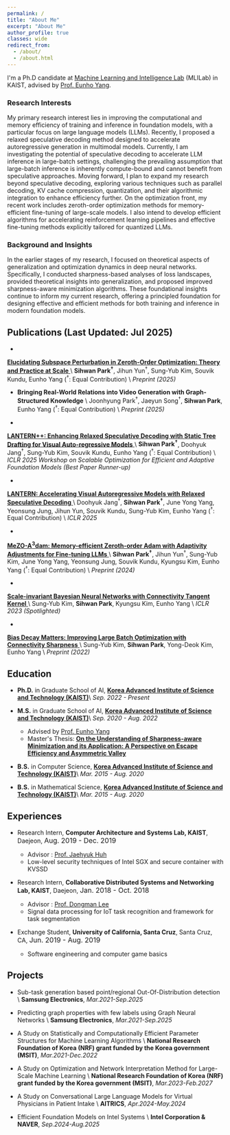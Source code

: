 ```yaml
---
permalink: /
title: "About Me"
excerpt: "About Me"
author_profile: true
classes: wide
redirect_from:
  - /about/
  - /about.html
---
```


I'm a Ph.D candidate at [Machine Learning and Intelligence Lab](https://mli.kaist.ac.kr/) (MLILab) in KAIST, advised by [Prof. Eunho Yang](https://scholar.google.com/citations?user=UWO1mloAAAAJ).

### Research Interests
My primary research interest lies in improving the computational and memory efficiency of training and inference in foundation models, with a particular focus on large language models (LLMs). Recently, I proposed a relaxed speculative decoding method designed to accelerate autoregressive generation in multimodal models. Currently, I am investigating the potential of speculative decoding to accelerate LLM inference in large-batch settings, challenging the prevailing assumption that large-batch inference is inherently compute-bound and cannot benefit from speculative approaches. Moving forward, I plan to expand my research beyond speculative decoding, exploring various techniques such as parallel decoding, KV cache compression, quantization, and their algorithmic integration to enhance efficiency further. On the optimization front, my recent work includes zeroth-order optimization methods for memory-efficient fine-tuning of large-scale models. I also intend to develop efficient algorithms for accelerating reinforcement learning pipelines and effective fine-tuning methods explicitly tailored for quantized LLMs. 

### Background and Insights
In the earlier stages of my research, I focused on theoretical aspects of generalization and optimization dynamics in deep neural networks. Specifically, I conducted sharpness-based analyses of loss landscapes, provided theoretical insights into generalization, and proposed improved sharpness-aware minimization algorithms. These foundational insights continue to inform my current research, offering a principled foundation for designing effective and efficient methods for both training and inference in modern foundation models.

## Publications (Last Updated: Jul 2025)

- <a href="https://arxiv.org/abs/2501.19099">
**Elucidating Subspace Perturbation in Zeroth-Order Optimization: Theory and Practice at Scale**
</a> \\
**Sihwan Park<sup>†</sup>**, Jihun Yun<sup>†</sup>, Sung-Yub Kim, Souvik Kundu, Eunho Yang
(<sup>†</sup>: Equal Contribution) \\
*Preprint (2025)*

- **Bringing Real-World Relations into Video Generation with Graph-Structured Knowledge** \\
Joonhyung Park<sup>†</sup>, Jaeyun Song<sup>†</sup>, **Sihwan Park**, Eunho Yang
(<sup>†</sup>: Equal Contribution) \\
*Preprint (2025)*

- <a href="https://arxiv.org/abs/2502.06352">
**LANTERN++: Enhancing Relaxed Speculative Decoding with Static Tree Drafting for Visual Auto-regressive Models**
</a> \\
**Sihwan Park<sup>†</sup>**, Doohyuk Jang<sup>†</sup>, Sung-Yub Kim, Souvik Kundu, Eunho Yang
(<sup>†</sup>: Equal Contribution) \\
*ICLR 2025 Workshop on Scalable Optimization for Efficient and Adaptive Foundation Models (Best Paper Runner-up)*

- <a href="https://arxiv.org/abs/2410.03355">
**LANTERN: Accelerating Visual Autoregressive Models with Relaxed Speculative Decoding**
</a> \\
Doohyuk Jang<sup>†</sup>, **Sihwan Park<sup>†</sup>**, June Yong Yang, Yeonsung Jung, Jihun Yun, Souvik Kundu, Sung-Yub Kim, Eunho Yang
(<sup>†</sup>: Equal Contribution) \\
*ICLR 2025*

- <a href="https://openreview.net/pdf?id=OBIuFjZzmp">
**MeZO-A<sup>3</sup>dam: Memory-efficient Zeroth-order Adam with Adaptivity Adjustments for Fine-tuning LLMs**
</a> \\
**Sihwan Park<sup>†</sup>**, Jihun Yun<sup>†</sup>, Sung-Yub Kim, June Yong Yang, Yeonsung Jung, Souvik Kundu, Kyungsu Kim, Eunho Yang 
(<sup>†</sup>: Equal Contribution) \\
*Preprint (2024)*

- <a href="https://openreview.net/pdf?id=VZ5EaTI6dqa">
**Scale-invariant Bayesian Neural Networks with Connectivity Tangent Kernel**
</a> \\
Sung-Yub Kim, **Sihwan Park**, Kyungsu Kim, Eunho Yang \\
*ICLR 2023 (Spotlighted)*

- <a href="https://openreview.net/pdf?id=Mvf5zr2qs6">
**Bias Decay Matters: Improving Large Batch Optimization with Connectivity Sharpness** 
</a> \\
Sung-Yub Kim, **Sihwan Park**, Yong-Deok Kim, Eunho Yang \\
*Preprint (2022)*

<!---
- <a href="../assets/papers/paper1.pdf">
**Scalable Task Segmentation Method Based on Change Point Detection of Multi-sensors in Smart Spaces**
</a> \\
**Sihwan Park**, Hyunju Kim, Dongman Lee \\
*Proceedings of the Korean Information Science Society Conference 2018, pp.1764-1766, Jun 2018, (Honorable Mention Award)*
-->

## Education

- **Ph.D.** in Graduate School of AI, <a href="https://gsai.kaist.ac.kr/">**Korea Advanced Institute of Science and Technology (KAIST)**</a>\\
*Sep. 2022 - Present*
  
- **M.S.** in Graduate School of AI, <a href="https://gsai.kaist.ac.kr/">**Korea Advanced Institute of Science and Technology (KAIST)**</a>\\
*Sep. 2020 - Aug. 2022*
  - Advised by [Prof. Eunho Yang](https://scholar.google.com/citations?user=UWO1mloAAAAJ)
  - Master's Thesis: <a href="../assets/papers/master_thesis.pdf">**On the Understanding of Sharpness-aware Minimization and its Application: A Perspective on Escape Efficiency and Asymmetric Valley**</a>

- **B.S.** in Computer Science, <a href="https://cs.kaist.ac.kr">**Korea Advanced Institute of Science and Technology (KAIST)**</a>\\
*Mar. 2015 - Aug. 2020*

- **B.S.** in Mathematical Science, <a href="https://mathsci.kaist.ac.kr">**Korea Advanced Institute of Science and Technology (KAIST)**</a>\\
*Mar. 2015 - Aug. 2020*

## Experiences
- Research Intern, **Computer Architecture and Systems Lab, KAIST**, Daejeon, <font size="3">Aug. 2019 - Dec. 2019</font>
  - Advisor : [Prof. Jaehyuk Huh](https://jaehyuk-huh.github.io/)
  - Low-level security techniques of Intel SGX and secure container with KVSSD

- Research Intern, **Collaborative Distributed Systems and Networking Lab, KAIST**, Daejeon, <font size="3">Jan. 2018 - Oct. 2018</font>
  - Advisor : [Prof. Dongman Lee](http://143.248.55.123/cdsn/?p=29)
  - Signal data processing for IoT task recognition and framework for task segmentation

- Exchange Student, **University of California, Santa Cruz**, Santa Cruz, CA, <font size="3">Jun. 2019 - Aug. 2019</font>
  - Software engineering and computer game basics

## Projects

- Sub-task generation based point/regional Out-Of-Distribution detection \\
**Samsung Electronics**, *Mar.2021-Sep.2025*

- Predicting graph properties with few labels using Graph Neural Networks \\
**Samsung Electronics**, *Mar.2021-Sep.2025*

- A Study on Statistically and Computationally Efficient Parameter Structures for Machine Learning Algorithms \\
**National Research Foundation of Korea (NRF) grant funded by the Korea government (MSIT)**, *Mar.2021-Dec.2022*
  
- A Study on Optimization and Network Interpretation Method for Large-Scale Machine Learning \\
**National Research Foundation of Korea (NRF) grant funded by the Korea government (MSIT)**, *Mar.2023-Feb.2027*

- A Study on Conversational Large Language Models for Virtual Physicians in Patient Intake \\
**AITRICS**, *Apr.2024-May.2024*

- Efficient Foundation Models on Intel Systems \\
**Intel Corporation & NAVER**, *Sep.2024-Aug.2025*

